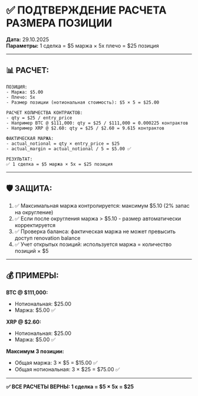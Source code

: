# ✅ ПОДТВЕРЖДЕНИЕ РАСЧЕТА РАЗМЕРА ПОЗИЦИИ

**Дата:** 29.10.2025  
**Параметры:** 1 сделка = $5 маржа × 5x плечо = $25 позиция

---

## 📊 **РАСЧЕТ:**

```
ПОЗИЦИЯ:
- Маржа: $5.00
- Плечо: 5x
- Размер позиции (нотиональная стоимость): $5 × 5 = $25.00

РАСЧЕТ КОЛИЧЕСТВА КОНТРАКТОВ:
- qty = $25 / entry_price
- Например BTC @ $111,000: qty = $25 / $111,000 = 0.000225 контрактов
- Например XRP @ $2.60: qty = $25 / $2.60 = 9.615 контрактов

ФАКТИЧЕСКАЯ МАРЖА:
- actual_notional = qty × entry_price = $25
- actual_margin = actual_notional / 5 = $5.00 ✅

РЕЗУЛЬТАТ:
✅ 1 сделка = $5 маржа × 5x = $25 позиция
```

---

## 🛡️ **ЗАЩИТА:**

1. ✅ Максимальная маржа контролируется: максимум $5.10 (2% запас на округление)
2. ✅ Если после округления маржа > $5.10 - размер автоматически корректируется
3. ✅ Проверка баланса: фактическая маржа не может превысить доступ renovation balance
4. ✅ Учет открытых позиций: используется маржа = количество позиций × $5

---

## 💰 **ПРИМЕРЫ:**

**BTC @ $111,000:**
- Нотиональная: $25.00
- Маржа: $5.00 ✅

**XRP @ $2.60:**
- Нотиональная: $25.00
- Маржа: $5.00 ✅

**Максимум 3 позиции:**
- Общая маржа: 3 × $5 = $15.00 ✅
- Общая нотиональная: 3 × $25 = $75.00 ✅

---

**✅ ВСЕ РАСЧЕТЫ ВЕРНЫ: 1 сделка = $5 × 5x = $25**





